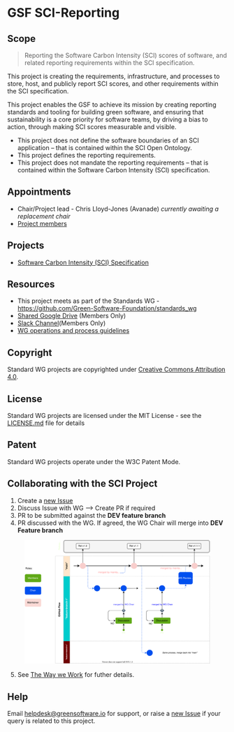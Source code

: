 # GSF SCI-Reporting

## Scope

> Reporting the Software Carbon Intensity (SCI) scores of software, and related reporting requirements within the SCI specification.

This project is creating the requirements, infrastructure, and processes to store, host, and publicly report SCI scores, and other requirements within the SCI specification.

This project enables the GSF to achieve its mission by creating reporting standards and tooling for building green software, and ensuring that sustainability is a core priority for software teams, by driving a bias to action, through making SCI scores measurable and visible.

 - This project does not define the software boundaries of an SCI application – that is contained within the SCI Open Ontology.
 - This project defines the reporting requirements.
 - This project does not mandate the reporting requirements – that is contained within the Software Carbon Intensity (SCI) specification.


## Appointments
- Chair/Project lead - Chris Lloyd-Jones (Avanade) _currently awaiting a replacement chair_
- [Project members](https://greensoftware.foundation/projects/sci-reporting)

## Projects
- [Software Carbon Intensity (SCI) Specification](https://github.com/Green-Software-Foundation/swg_software_carbon_intensity/tree/dev)

## Resources

* This project meets as part of the Standards WG - https://github.com/Green-Software-Foundation/standards_wg
* [Shared Google Drive](https://drive.google.com/drive/folders/1zHLA0itlhq5Cf1WS-TxchLkqqA_dZoNp?usp=sharing) (Members Only)
* [Slack Channel](https://greensoftwarefdn.slack.com/archives/C02UZRH5QJ3)(Members Only)
* [WG operations and process guidelines](https://github.com/Green-Software-Foundation/standards_wg/blob/main/the_way_we_work.md)

## Copyright
Standard WG projects are copyrighted under [Creative Commons Attribution 4.0](https://creativecommons.org/licenses/by/4.0/).

## License
Standard WG projects are licensed under the MIT License - see the [LICENSE.md](licenses/standards-wg-license.md) file for details

## Patent
Standard WG projects operate under the W3C Patent Mode.

## Collaborating with the SCI Project

1. Create a [new Issue](https://github.com/Green-Software-Foundation/sci-reporting/issues/new)
2. Discuss Issue with WG --> Create PR if required
3. PR to be submitted against the **DEV feature branch**
4. PR discussed with the WG. If agreed, the WG Chair will merge into **DEV Feature branch**

<figure>
	<img src="images/single-trunk-branch.svg" alt="GSF Single-Trunk Based Branch Flow">
	<figcaption></figcaption>
</figure>

5. See [The Way we Work](https://github.com/Green-Software-Foundation/standards_wg/blob/main/the_way_we_work.md) for futher details.

## Help
Email [helpdesk@greensoftware.io](mailto:helpdesk@greensoftware.io) for support, or raise a [new Issue](https://github.com/Green-Software-Foundation/sci-reporting/issues/new) if your query is related to this project.
